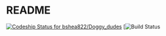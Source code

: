 # README
[ ![Codeship Status for bshea822/Doggy_dudes](https://app.codeship.com/projects/31c6e7b0-b369-0136-3d03-1e21b4d27ea1/status?branch=master)](https://app.codeship.com/projects/310958)
[![Build Status](https://codeship.com/projects/31c6e7b0-b369-0136-3d03-1e21b4d27ea1/status?branch=master)
